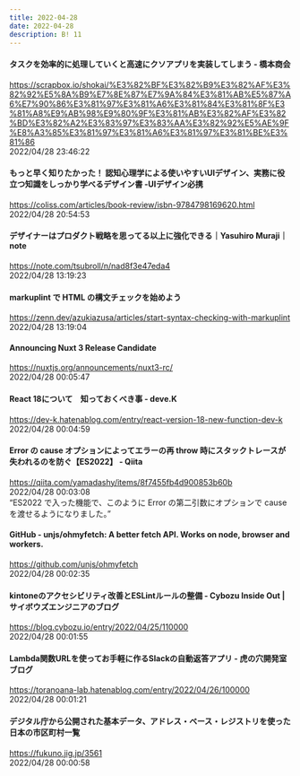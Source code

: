```yaml
---
title: 2022-04-28
date: 2022-04-28
description: B! 11
---
```


#### タスクを効率的に処理していくと高速にクソアプリを実装してしまう - 橋本商会
https://scrapbox.io/shokai/%E3%82%BF%E3%82%B9%E3%82%AF%E3%82%92%E5%8A%B9%E7%8E%87%E7%9A%84%E3%81%AB%E5%87%A6%E7%90%86%E3%81%97%E3%81%A6%E3%81%84%E3%81%8F%E3%81%A8%E9%AB%98%E9%80%9F%E3%81%AB%E3%82%AF%E3%82%BD%E3%82%A2%E3%83%97%E3%83%AA%E3%82%92%E5%AE%9F%E8%A3%85%E3%81%97%E3%81%A6%E3%81%97%E3%81%BE%E3%81%86<br>
2022/04/28 23:46:22<br>


#### もっと早く知りたかった！ 認知心理学による使いやすいUIデザイン、実務に役立つ知識をしっかり学べるデザイン書 -UIデザイン必携
https://coliss.com/articles/book-review/isbn-9784798169620.html<br>
2022/04/28 20:54:53<br>


#### デザイナーはプロダクト戦略を思ってる以上に強化できる｜Yasuhiro Muraji｜note
https://note.com/tsubroll/n/nad8f3e47eda4<br>
2022/04/28 13:19:23<br>


#### markuplint で HTML の構文チェックを始めよう
https://zenn.dev/azukiazusa/articles/start-syntax-checking-with-markuplint<br>
2022/04/28 13:19:04<br>


#### Announcing Nuxt 3 Release Candidate
https://nuxtjs.org/announcements/nuxt3-rc/<br>
2022/04/28 00:05:47<br>


#### React 18について　知っておくべき事 - deve.K
https://dev-k.hatenablog.com/entry/react-version-18-new-function-dev-k<br>
2022/04/28 00:04:59<br>


#### Error の cause オプションによってエラーの再 throw 時にスタックトレースが失われるのを防ぐ【ES2022】 - Qiita
https://qiita.com/yamadashy/items/8f7455fb4d900853b60b<br>
2022/04/28 00:03:08<br>
“ES2022 で入った機能で、このように Error の第二引数にオプションで cause を渡せるようになりました。”


#### GitHub - unjs/ohmyfetch: A better fetch API. Works on node, browser and workers.
https://github.com/unjs/ohmyfetch<br>
2022/04/28 00:02:35<br>


#### kintoneのアクセシビリティ改善とESLintルールの整備 - Cybozu Inside Out | サイボウズエンジニアのブログ
https://blog.cybozu.io/entry/2022/04/25/110000<br>
2022/04/28 00:01:55<br>


#### Lambda関数URLを使ってお手軽に作るSlackの自動返答アプリ - 虎の穴開発室ブログ
https://toranoana-lab.hatenablog.com/entry/2022/04/26/100000<br>
2022/04/28 00:01:21<br>


#### デジタル庁から公開された基本データ、アドレス・ベース・レジストリを使った日本の市区町村一覧
https://fukuno.jig.jp/3561<br>
2022/04/28 00:00:58<br>



